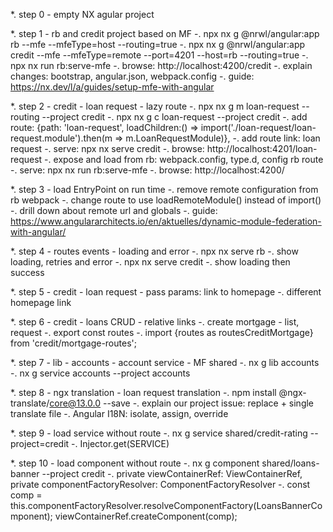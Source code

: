 *. step 0 - empty NX agular project

*. step 1 - rb and credit project based on MF
-. npx nx g @nrwl/angular:app rb --mfe --mfeType=host --routing=true
-. npx nx g @nrwl/angular:app credit --mfe --mfeType=remote --port=4201 --host=rb --routing=true
-. npx nx run rb:serve-mfe
-. browse: http://localhost:4200/credit
-. explain changes: bootstrap, angular.json, webpack.config
-. guide: https://nx.dev/l/a/guides/setup-mfe-with-angular

*. step 2 - credit - loan request - lazy route
-. npx nx g m loan-request --routing --project credit
-. npx nx g c loan-request --project credit
-. add route: {path: 'loan-request', loadChildren:() => import('./loan-request/loan-request.module').then(m => m.LoanRequestModule)},
-. add route link: <a routerLink="/loan-request">loan request</a>
-. serve: npx nx serve credit
-. browse: http://localhost:4201/loan-request
-. expose and load from rb: webpack.config, type.d, config rb route
-. serve: npx nx run rb:serve-mfe
-. browse: http://localhost:4200/

*. step 3 - load EntryPoint on run time
-. remove remote configuration from rb webpack
-. change route to use loadRemoteModule() instead of import()
-. drill down about remote url and globals
-. guide: https://www.angulararchitects.io/en/aktuelles/dynamic-module-federation-with-angular/

*. step 4 - routes events - loading and error
-. npx nx serve rb
-. show loading, retries and error
-. npx nx serve credit
-. show loading then success

*. step 5 - credit - loan request - pass params: link to homepage
-. different homepage link

*. step 6 - credit - loans CRUD - relative links
-. create mortgage - list, request
-. export const routes
-. import {routes as routesCreditMortgage} from 'credit/mortgage-routes';

*. step 7 - lib - accounts - account service - MF shared
-. nx g lib accounts
-. nx g service accounts --project accounts

*. step 8 - ngx translation - loan request translation
-. npm install @ngx-translate/core@13.0.0 --save
-. explain our project issue: replace + single translate file
-. Angular I18N: isolate, assign, override

*. step 9 - load service without route
-. nx g service shared/credit-rating --project=credit
-. Injector.get(SERVICE)

*. step 10 - load component without route
-. nx g component shared/loans-banner --project credit
-. private viewContainerRef: ViewContainerRef,
   private componentFactoryResolver: ComponentFactoryResolver
-. const comp = this.componentFactoryResolver.resolveComponentFactory(LoansBannerComponent);
   viewContainerRef.createComponent(comp);
